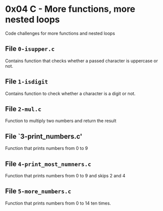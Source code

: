 # 0x04 C - More functions, more nested loops
Code challenges for more functions and nested loops

## File `0-isupper.c`
Contains function that checks whether a passed character is uppercase or not.

## File `1-isdigit`
Contains function to check whether a character is a digit or not.

## File `2-mul.c`
Function to multiply two numbers and return the result

## File `3-print_numbers.c'
Function that prints numbers from 0 to 9

## File `4-print_most_numners.c`
Function that prints numbers from 0 to 9 and skips 2 and 4

## File `5-more_numbers.c`
Function that prints numbers from 0 to 14 ten times.



